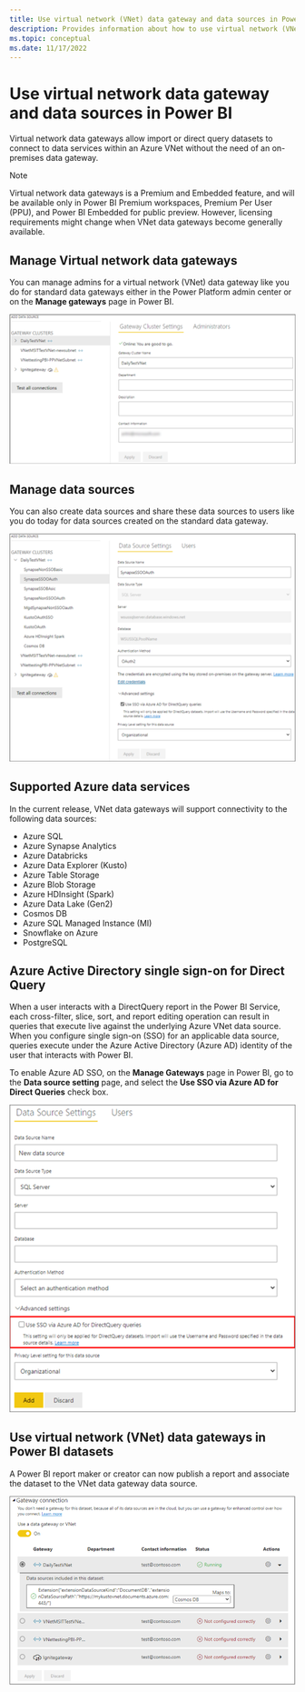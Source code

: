 ```yaml
---
title: Use virtual network (VNet) data gateway and data sources in Power BI
description: Provides information about how to use virtual network (VNet) data gateway and data sources in Power BI.
ms.topic: conceptual
ms.date: 11/17/2022
---
```


# Use virtual network data gateway and data sources in Power BI

Virtual network data gateways allow import or direct query datasets to connect to data services within an Azure VNet without the need of an on-premises data gateway.

> [!NOTE]
> Virtual network data gateways is a Premium and Embedded feature, and will be available only in Power BI Premium workspaces, Premium Per User (PPU), and Power BI Embedded for public preview. However, licensing requirements might change when VNet data gateways become generally available.

## Manage Virtual network data gateways

You can manage admins for a virtual network (VNet) data gateway like you do for standard data gateways either in the Power Platform admin center or on the **Manage gateways** page in Power BI.

![Manage VNet data gateways.](media/vnet-in-pbi.png)

## Manage data sources

You can also create data sources and share these data sources to users like you do today for data sources created on the standard data gateway.

![Manage data source.](media/manage-data-source.png)

## Supported Azure data services

In the current release, VNet data gateways will support connectivity to the following data sources:

- Azure SQL
- Azure Synapse Analytics
- Azure Databricks
- Azure Data Explorer (Kusto)
- Azure Table Storage
- Azure Blob Storage
- Azure HDInsight (Spark)
- Azure Data Lake (Gen2)
- Cosmos DB
- Azure SQL Managed Instance (MI)
- Snowflake on Azure
- PostgreSQL

## Azure Active Directory single sign-on for Direct Query

When a user interacts with a DirectQuery report in the Power BI Service, each cross-filter, slice, sort, and report editing operation can result in queries that execute live against the underlying Azure VNet data source. When you configure single sign-on (SSO) for an applicable data source, queries execute under the Azure Active Directory (Azure AD) identity of the user that interacts with Power BI.

To enable Azure AD SSO, on the **Manage Gateways** page in Power BI, go to the **Data source setting** page, and select the **Use SSO via Azure AD for Direct Queries** check box.

![Azure AD SSO for Direct Query.](media/azure-ad-sso.png)

## Use virtual network (VNet) data gateways in Power BI datasets

A Power BI report maker or creator can now publish a report and associate the dataset to the VNet data gateway data source.

![Use in Power BI datasets.](media/use-in-pbi-datasets.png)
